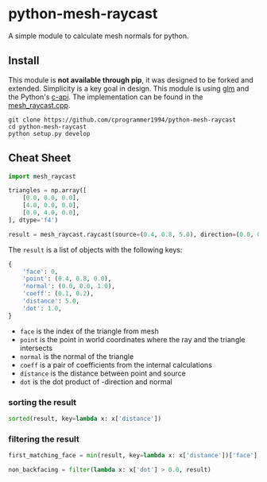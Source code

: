 # python-mesh-raycast

A simple module to calculate mesh normals for python.

## Install

This module is **not available through pip**, it was designed to be forked and extended. Simplicity is a key goal in design. This module is using [glm](https://glm.g-truc.net/) and the Python's [c-api](https://docs.python.org/3/c-api/). The implementation can be found in the [mesh_raycast.cpp](mesh_raycast.cpp).

```
git clone https://github.com/cprogrammer1994/python-mesh-raycast
cd python-mesh-raycast
python setup.py develop
```

## Cheat Sheet

```py
import mesh_raycast

triangles = np.array([
    [0.0, 0.0, 0.0],
    [4.0, 0.0, 0.0],
    [0.0, 4.0, 0.0],
], dtype='f4')

result = mesh_raycast.raycast(source=(0.4, 0.8, 5.0), direction=(0.0, 0.0, -1.0), mesh=triangles)
```

The `result` is a list of objects with the following keys:

```py
{
    'face': 0,
    'point': (0.4, 0.8, 0.0),
    'normal': (0.0, 0.0, 1.0),
    'coeff': (0.1, 0.2),
    'distance': 5.0,
    'dot': 1.0,
}
```

- `face` is the index of the triangle from mesh
- `point` is the point in world coordinates where the ray and the triangle intersects
- `normal` is the normal of the triangle
- `coeff` is a pair of coefficients from the internal calculations
- `distance` is the distance between point and source
- `dot` is the dot product of -direction and normal

### sorting the result

```py
sorted(result, key=lambda x: x['distance'])
```

### filtering the result

```py
first_matching_face = min(result, key=lambda x: x['distance'])['face']
```

```py
non_backfacing = filter(lambda x: x['dot'] > 0.0, result)
```
